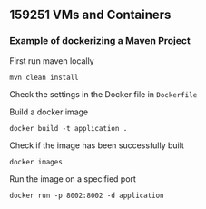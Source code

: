## 159251 VMs and Containers
### Example of dockerizing a Maven Project

First run maven locally 

`mvn clean install`

Check the settings in the Docker file in `Dockerfile`

Build a docker image

`docker build -t application .`

Check if the image has been successfully built

`docker images`

Run the image on a specified port 

`docker run -p 8002:8002 -d application`







